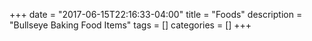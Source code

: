 +++
date = "2017-06-15T22:16:33-04:00"
title = "Foods"
description = "Bullseye Baking Food Items"
tags = []
categories = []
+++